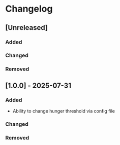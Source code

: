 # Changelog

## [Unreleased]

### Added

### Changed

### Removed

## [1.0.0] - 2025-07-31

### Added

- Ability to change hunger threshold via config file

### Changed

### Removed